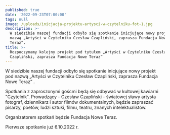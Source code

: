 ```yaml
---
published: true
date: '2022-09-23T07:00:00'
tags: null
image: /uploads/inicjacja-projektu-artysci-w-czytelniku-fot-1.jpg
description: >-
  W siedzibie naszej fundacji odbyło się spotkanie inicjujące nowy projekt pod
  nazwą „Artyści w Czytelniku Czesław Czapliński, zaprasza Fundacja Nowe
  Teraz”. 
title: >-
  Rozpoczynamy kolejny projekt pod tytułem „Artyści w Czytelniku Czesław
  Czapliński, zaprasza Fundacja Nowe Teraz”
---
```


W siedzibie naszej fundacji odbyło się spotkanie inicjujące nowy projekt pod nazwą „Artyści w Czytelniku Czesław Czapliński, zaprasza Fundacja Nowe Teraz” .   

Spotkania z zaproszonymi goścmi będą się odbywać w kultowej kawiarni "Czytelnik". Prowadzący - Czesław Czapliński - światowej sławy artysta fotograf, dziennikarz i autor filmów dokumentalnych, będzie zapraszać pisarzy, poetów, ludzi sztuki, filmu, teatru, znanych intelektualistów.

Organizatorem spotkań będzie Fundacja Nowe Teraz.

Pierwsze spotkanie już 6.10.2022 r.
